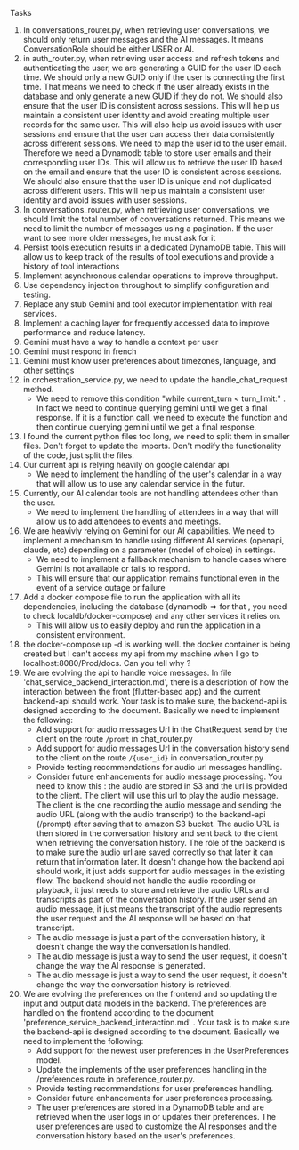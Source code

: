 Tasks

1) In conversations_router.py, when retrieving user conversations, we should only return user messages and the AI messages. It means ConversationRole should be either USER or AI.
2) in auth_router.py, when retrieving user access and refresh tokens and authenticating the user, we are generating a GUID for the user ID each time. We should only a new GUID only if the user is connecting the first time. That means we need to check if the user already exists in the database and only generate a new GUID if they do not. We should also ensure that the user ID is consistent across sessions. This will help us maintain a consistent user identity and avoid creating multiple user records for the same user. This will also help us avoid issues with user sessions and ensure that the user can access their data consistently across different sessions. We need to map the user id to the user email. Therefore we need a Dynamodb table to store user emails and their corresponding user IDs. This will allow us to retrieve the user ID based on the email and ensure that the user ID is consistent across sessions. We should also ensure that the user ID is unique and not duplicated across different users. This will help us maintain a consistent user identity and avoid issues with user sessions.
3) In conversations_router.py, when retrieving user conversations, we should limit the total number of conversations returned. This means we need to limit the number of messages using a pagination. If the user want to see more older messages, he must ask for it
4) Persist tools execution results in a dedicated DynamoDB table. This will allow us to keep track of the results of tool executions and provide a history of tool interactions
5) Implement asynchronous calendar operations to improve throughput.
6) Use dependency injection throughout to simplify configuration and testing.
7) Replace any stub Gemini and tool executor implementation with real services.
8) Implement a caching layer for frequently accessed data to improve performance and reduce latency.
9) Gemini must have a way to handle a context per user 
10) Gemini must respond in french
11) Gemini must know user preferences about timezones, language, and other settings
12) in orchestration_service.py, we need to update the handle_chat_request method.
    - We need to remove this condition "while current_turn < turn_limit:" . In fact we need to continue querying gemini until we get a final response. If it is a function call, we need to execute the function and then continue querying gemini until we get a final response.
13) I found the current python files too long, we need to split them in smaller files. Don't forget to update the imports. Don't modify the functionality of the code, just split the files.
14) Our current api is relying heavily on google calendar api. 
    - We need to implement the handling of the user's calendar in a way that will allow us to use any calendar service in the futur. 
15) Currently, our AI calendar tools are not handling attendees other than the user. 
    - We need to implement the handling of attendees in a way that will allow us to add attendees to events and meetings.
16) We are heavivly relying on Gemini for our AI capabilities. We need to implement a mechanism to handle using different AI services (openapi, claude, etc) depending on a parameter (model of choice) in settings.
    - We need to implement a fallback mechanism to handle cases where Gemini is not available or fails to respond. 
    - This will ensure that our application remains functional even in the event of a service outage or failure
17) Add a docker compose file to run the application with all its dependencies, including the database (dynamodb => for that , you need to check localdb/docker-compose) and any other services it relies on. 
    - This will allow us to easily deploy and run the application in a consistent environment.
18) the docker-compose up -d is working well. the docker container is being created but I can't access my api from my machine when I go to localhost:8080/Prod/docs. Can you tell why ?
19) We are evolving the api to handle voice messages. In file 'chat_service_backend_interaction.md', there is a description of how the interaction between the front (flutter-based app) and the current backend-api should work. Your task is to make sure, the backend-api is designed according to the document. Basically we need to implement the following:
    - Add support for audio messages Url in the ChatRequest send by the client on the route `/promt` in chat_router.py
    - Add support for audio messages Url in the conversation history send to the client on the route `/{user_id}` in conversation_router.py
    - Provide testing recommendations for audio url messages handling.
    - Consider future enhancements for audio message processing.
You need to know this : the audio are stored in S3 and the url is provided to the client. The client will use this url to play the audio message. The client is the one recording the audio message and sending the audio URL (along with the audio transcript) to the backend-api (/prompt) after saving that to amazon S3 bucket. The audio URL is then stored in the conversation history and sent back to the client when retrieving the conversation history. The rôle of the backend is to make sure the audio url are saved correctly so that later it can return that information later. It doesn't change how the backend api should work, it just adds support for audio messages in the existing flow. The backend should not handle the audio recording or playback, it just needs to store and retrieve the audio URLs and transcripts as part of the conversation history. If the user send an  audio message, it just means the transcript of the audio represents the user request and the AI response will be based on that transcript.
    - The audio message is just a part of the conversation history, it doesn't change the way the conversation is handled.
    - The audio message is just a way to send the user request, it doesn't change the way the AI response is generated.
    - The audio message is just a way to send the user request, it doesn't change the way the conversation history is retrieved.
20) We are evolving the preferences on the frontend and so updating the input and output data models in the backend. The preferences are handled on the frontend according to the document 'preference_service_backend_interaction.md' . Your task is to make sure the backend-api is designed according to the document. Basically we need to implement the following:
    - Add support for the newest user preferences in the UserPreferences model.
    - Update the implements of the user preferences handling in the /preferences route in preference_router.py.
    - Provide testing recommendations for user preferences handling.
    - Consider future enhancements for user preferences processing.
    - The user preferences are stored in a DynamoDB table and are retrieved when the user logs in or updates their preferences. The user preferences are used to customize the AI responses and the conversation history based on the user's preferences.